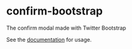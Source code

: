 confirm-bootstrap
=================

The confirm modal made with Twitter Bootstrap

See the [documentation][1] for usage.

[1]: http://maxailloud.github.io/confirm-bootstrap/.